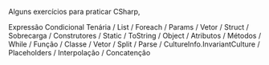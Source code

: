 Alguns exercícios para praticar CSharp,

Expressão Condicional Tenária / List / Foreach / Params / Vetor / Struct / Sobrecarga / Construtores / Static / ToString / Object / Atributos / Métodos / While / Função / Classe / Vetor / Split / Parse / CultureInfo.InvariantCulture / Placeholders / Interpolação / Concatenção 
